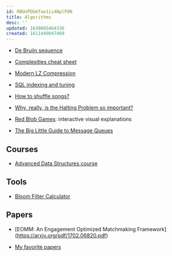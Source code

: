 ```yaml
---
id: RBUoPDUmTae1ii4NplP8N
title: Algorithms
desc: ''
updated: 1630865464336
created: 1611449047469
---
```


- [De Bruijn sequence](https://en.wikipedia.org/wiki/De_Bruijn_sequence)

- [Complexities cheat sheet](https://www.bigocheatsheet.com/)

- [Modern LZ Compression](https://glinscott.github.io/lz/index.html)

- [SQL indexing and tuning](https://use-the-index-luke.com/)

- [How to shuffle songs?](https://engineering.atspotify.com/2014/02/28/how-to-shuffle-songs/)

- [Why, really, is the Halting Problem so important?](https://cs.stackexchange.com/questions/32845/why-really-is-the-halting-problem-so-important)

- [Red Blob Games](https://www.redblobgames.com/): interactive visual explanations

- [The Big Little Guide to Message Queues](https://sudhir.io/the-big-little-guide-to-message-queues/)

## Courses

- [Advanced Data Structures course](https://courses.csail.mit.edu/6.851/)
  
  
## Tools

- [Bloom Filter Calculator](https://hur.st/bloomfilter/)

## Papers

- [EOMM: An Engagement Optimized Matchmaking Framework] (https://arxiv.org/pdf/1702.06820.pdf)

- [My favorite papers](https://ordep.dev/posts/my-favorite-papers)
